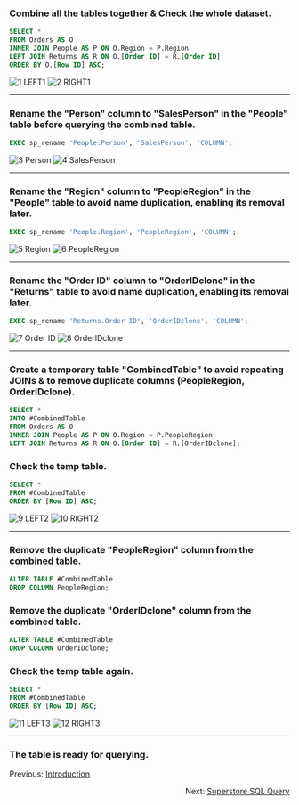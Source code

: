 ### Combine all the tables together & Check the whole dataset.

```sql
SELECT *
FROM Orders AS O
INNER JOIN People AS P ON O.Region = P.Region
LEFT JOIN Returns AS R ON O.[Order ID] = R.[Order ID]
ORDER BY O.[Row ID] ASC;
```

![1  LEFT1](https://github.com/Jagadish940112/Portfolio-Projects/assets/116116336/c93bbc7c-35f7-4bfb-be40-29a73e97060b)
![2  RIGHT1](https://github.com/Jagadish940112/Portfolio-Projects/assets/116116336/c273b2cf-08a0-4282-b62e-9efaced39173)

***

### Rename the "Person" column to "SalesPerson" in the "People" table before querying the combined table.

```sql
EXEC sp_rename 'People.Person', 'SalesPerson', 'COLUMN';
```

![3  Person](https://github.com/Jagadish940112/Portfolio-Projects/assets/116116336/11f71239-5cd8-4449-9c4a-5d06214add0b)
![4  SalesPerson](https://github.com/Jagadish940112/Portfolio-Projects/assets/116116336/611de166-640e-4294-b034-4a6de399c80f)

***

### Rename the "Region" column to "PeopleRegion" in the "People" table to avoid name duplication, enabling its removal later.

```sql
EXEC sp_rename 'People.Region', 'PeopleRegion', 'COLUMN';
```

![5  Region](https://github.com/Jagadish940112/Portfolio-Projects/assets/116116336/38656eef-3ec7-4989-9ba4-7fee33e00769)
![6  PeopleRegion](https://github.com/Jagadish940112/Portfolio-Projects/assets/116116336/9bd300fd-8c2c-44c7-a1b5-ccf19c6916c0)

***

### Rename the "Order ID" column to "OrderIDclone" in the "Returns" table to avoid name duplication, enabling its removal later.

```sql
EXEC sp_rename 'Returns.Order ID', 'OrderIDclone', 'COLUMN';
```

![7  Order ID](https://github.com/Jagadish940112/Portfolio-Projects/assets/116116336/8c63be44-6eda-4587-8f15-659cbc93ce65)
![8  OrderIDclone](https://github.com/Jagadish940112/Portfolio-Projects/assets/116116336/09e88479-8f00-46e6-8ab8-0360a825f3b5)

***

### Create a temporary table "CombinedTable" to avoid repeating JOINs & to remove duplicate columns (PeopleRegion, OrderIDclone).

```sql
SELECT *
INTO #CombinedTable
FROM Orders AS O
INNER JOIN People AS P ON O.Region = P.PeopleRegion
LEFT JOIN Returns AS R ON O.[Order ID] = R.[OrderIDclone];
```

### Check the temp table.

```sql
SELECT *
FROM #CombinedTable
ORDER BY [Row ID] ASC;
```

![9  LEFT2](https://github.com/Jagadish940112/Portfolio-Projects/assets/116116336/9819b315-9a2a-4355-a40e-d6e261054cea)
![10  RIGHT2](https://github.com/Jagadish940112/Portfolio-Projects/assets/116116336/a198f493-8603-4dab-8dee-1192cb983dfd)

***

### Remove the duplicate "PeopleRegion" column from the combined table.

```sql
ALTER TABLE #CombinedTable
DROP COLUMN PeopleRegion;
```

### Remove the duplicate "OrderIDclone" column from the combined table.

```sql
ALTER TABLE #CombinedTable
DROP COLUMN OrderIDclone;
```

### Check the temp table again.

```sql
SELECT *
FROM #CombinedTable
ORDER BY [Row ID] ASC;
```

![11  LEFT3](https://github.com/Jagadish940112/Portfolio-Projects/assets/116116336/13bbe038-6125-4088-813f-0ff3f28035f6)
![12  RIGHT3](https://github.com/Jagadish940112/Portfolio-Projects/assets/116116336/fbcdca49-e388-4499-b7d8-fe51398e6d0d)

***

### The table is ready for querying.

Previous: [Introduction](https://github.com/Jagadish940112/Portfolio-Projects/tree/main/6.%20Superstore%20Analysis)<p align="right">Next: [Superstore SQL Query](https://github.com/Jagadish940112/Portfolio-Projects/blob/main/6.%20Superstore%20Analysis/Superstore%20SQL%20Query.md)</p>
